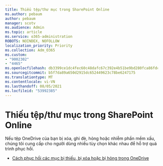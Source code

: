 ```yaml
---
title: Thiếu tệp/thư mục trong SharePoint Online
ms.author: pebaum
author: pebaum
manager: scotv
ms.audience: Admin
ms.topic: article
ms.service: o365-administration
ROBOTS: NOINDEX, NOFOLLOW
localization_priority: Priority
ms.collection: Adm_O365
ms.custom:
- "9002302"
- "4465"
ms.openlocfilehash: db3399ce1dc4fec60c48dafc67c392e4b51be9bd280fca86fdc3ef3b56ed1c6e
ms.sourcegitcommit: b5f7da89a650d2915dc652449623c78be6247175
ms.translationtype: MT
ms.contentlocale: vi-VN
ms.lasthandoff: 08/05/2021
ms.locfileid: "53992385"
---
```

# <a name="missing-filesfolders-in-sharepoint-online"></a>Thiếu tệp/thư mục trong SharePoint Online

Nếu tệp OneDrive của bạn bị xóa, ghi đè, hỏng hoặc nhiễm phần mềm xấu, chúng tôi cung cấp cho người dùng nhiều tùy chọn khác nhau để hỗ trợ quá trình phục hồi.

- [Cách phục hồi các mục bị thiếu, bị xóa hoặc bị hỏng trong OneDrive](https://go.microsoft.com/fwlink/?linkid=2125166)
